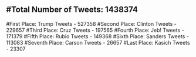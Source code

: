 #Total Number of Tweets: 1438374 
---
#First Place: Trump Tweets - 527358
#Second Place: Clinton Tweets - 229657
#Third Place: Cruz Tweets - 197565
#Fourth Place: Jeb! Tweets - 171379
#Fifth Place: Rubio Tweets - 149368
#Sixth Place: Sanders Tweets - 113083
#Seventh Place: Carson Tweets - 26657
#Last Place: Kasich Tweets - 23307
